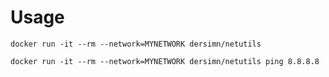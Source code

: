 # Usage

	docker run -it --rm --network=MYNETWORK dersimn/netutils

    docker run -it --rm --network=MYNETWORK dersimn/netutils ping 8.8.8.8
